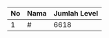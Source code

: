 | No | Nama            | Jumlah Level |
|----|-----------------|--------------|
| 1  | #    |    6618        |
